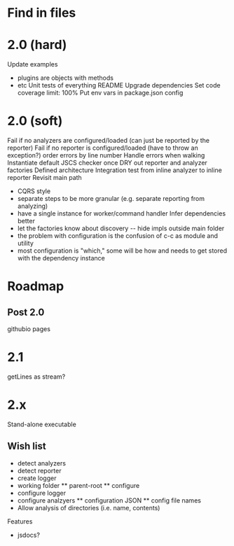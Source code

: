 # Find in files


# 2.0 (hard)
Update examples
* plugins are objects with methods
* etc
Unit tests of everything
README
Upgrade dependencies
Set code coverage limit: 100%
Put env vars in package.json config

# 2.0 (soft)
Fail if no analyzers are configured/loaded (can just be reported by the reporter)
Fail if no reporter is configured/loaded (have to throw an exception?)
order errors by line number
Handle errors when walking
Instantiate default JSCS checker once
DRY out reporter and analyzer factories
Defined architecture
Integration test from inline analyzer to inline reporter
Revisit main path 
* CQRS style
* separate steps to be more granular (e.g. separate reporting from analyzing)
* have a single instance for worker/command handler
Infer dependencies better
* let the factories know about discovery -- hide impls outside main folder
* the problem with configuration is the confusion of c-c as module and utility
* most configuration is "which," some will be how and needs to get stored with the dependency instance  

# Roadmap
## Post 2.0
githubio pages

# 2.1
getLines as stream?

# 2.x
Stand-alone executable

## Wish list
* detect analyzers
* detect reporter
* create logger
* working folder
** parent-root
** configure
* configure logger
* configure analzyers
** configuration JSON
** config file names
* Allow analysis of directories (i.e. name, contents)


Features
* jsdocs?
